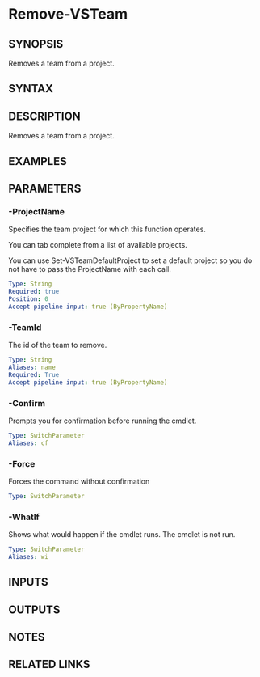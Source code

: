 


# Remove-VSTeam

## SYNOPSIS

Removes a team from a project.

## SYNTAX

## DESCRIPTION

Removes a team from a project.

## EXAMPLES

## PARAMETERS

### -ProjectName

Specifies the team project for which this function operates.

You can tab complete from a list of available projects.

You can use Set-VSTeamDefaultProject to set a default project so
you do not have to pass the ProjectName with each call.

```yaml
Type: String
Required: true
Position: 0
Accept pipeline input: true (ByPropertyName)
```

### -TeamId

The id of the team to remove.

```yaml
Type: String
Aliases: name
Required: True
Accept pipeline input: true (ByPropertyName)
```

### -Confirm

Prompts you for confirmation before running the cmdlet.

```yaml
Type: SwitchParameter
Aliases: cf
```

### -Force

Forces the command without confirmation

```yaml
Type: SwitchParameter
```

### -WhatIf

Shows what would happen if the cmdlet runs.
The cmdlet is not run.

```yaml
Type: SwitchParameter
Aliases: wi
```

## INPUTS

## OUTPUTS

## NOTES

## RELATED LINKS

